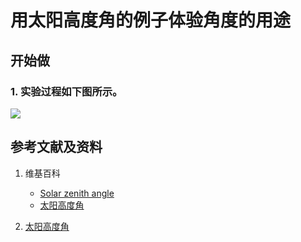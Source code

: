 # 用太阳高度角的例子体验角度的用途

## 开始做

### 1. 实验过程如下图所示。

![](/images/欧几里得几何/用太阳高度角的例子体验角度的用途/1a1.jpg)

## 参考文献及资料

1. 维基百科
	- [Solar zenith angle](https://en.wikipedia.org/wiki/Solar_zenith_angle) 
	- [太阳高度角](https://zh.wikipedia.org/wiki/%E5%A4%AA%E9%98%B3%E9%AB%98%E5%BA%A6%E8%A7%92) 

2. [太阳高度角](https://baike.baidu.com/item/%E5%A4%AA%E9%98%B3%E9%AB%98%E5%BA%A6%E8%A7%92/1563831) 

